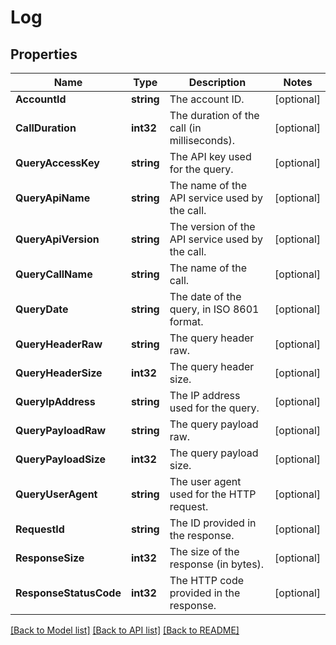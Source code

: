 # Log

## Properties

Name | Type | Description | Notes
------------ | ------------- | ------------- | -------------
**AccountId** | **string** | The account ID. | [optional] 
**CallDuration** | **int32** | The duration of the call (in milliseconds). | [optional] 
**QueryAccessKey** | **string** | The API key used for the query. | [optional] 
**QueryApiName** | **string** | The name of the API service used by the call. | [optional] 
**QueryApiVersion** | **string** | The version of the API service used by the call. | [optional] 
**QueryCallName** | **string** | The name of the call. | [optional] 
**QueryDate** | **string** | The date of the query, in ISO 8601 format. | [optional] 
**QueryHeaderRaw** | **string** | The query header raw. | [optional] 
**QueryHeaderSize** | **int32** | The query header size. | [optional] 
**QueryIpAddress** | **string** | The IP address used for the query. | [optional] 
**QueryPayloadRaw** | **string** | The query payload raw. | [optional] 
**QueryPayloadSize** | **int32** | The query payload size. | [optional] 
**QueryUserAgent** | **string** | The user agent used for the HTTP request. | [optional] 
**RequestId** | **string** | The ID provided in the response. | [optional] 
**ResponseSize** | **int32** | The size of the response (in bytes). | [optional] 
**ResponseStatusCode** | **int32** | The HTTP code provided in the response. | [optional] 

[[Back to Model list]](../README.md#documentation-for-models) [[Back to API list]](../README.md#documentation-for-api-endpoints) [[Back to README]](../README.md)


